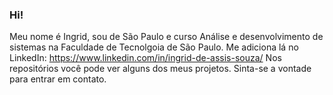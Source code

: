 ### Hi!
Meu nome é Ingrid, sou de São Paulo e curso Análise e desenvolvimento de sistemas na Faculdade de Tecnolgoia de São Paulo. Me adiciona lá no LinkedIn: https://www.linkedin.com/in/ingrid-de-assis-souza/
Nos repositórios você pode ver alguns dos meus projetos.
Sinta-se a vontade para entrar em contato.
